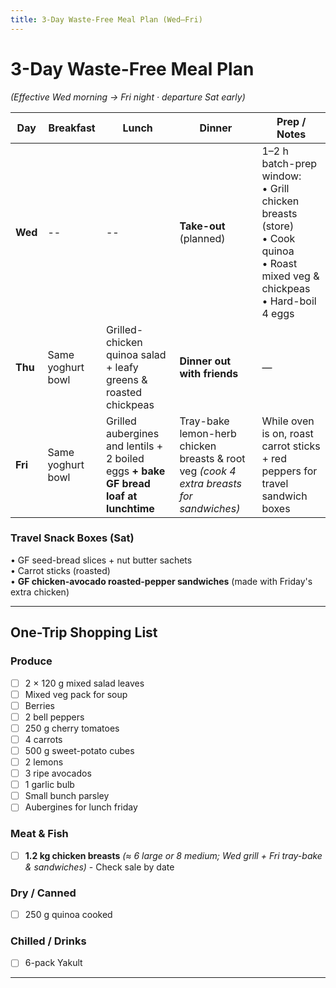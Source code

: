 ```yaml
---
title: 3-Day Waste-Free Meal Plan (Wed–Fri)
---
```


# 3-Day Waste-Free Meal Plan  
*(Effective Wed morning → Fri night · departure Sat early)*

| Day     | Breakfast         | Lunch                                                                                | Dinner                                                                                  | Prep / Notes                                                                                                                               |
| ------- | ----------------- | ------------------------------------------------------------------------------------ | --------------------------------------------------------------------------------------- | ------------------------------------------------------------------------------------------------------------------------------------------ |
| **Wed** | --                | --                                                                                   | **Take-out** (planned)                                                                  | 1–2 h batch-prep window:<br/>• Grill chicken breasts (store) <br/>• Cook quinoa <br/>• Roast mixed veg & chickpeas <br/>• Hard-boil 4 eggs |
| **Thu** | Same yoghurt bowl | Grilled-chicken quinoa salad + leafy greens & roasted chickpeas                      | **Dinner out with friends**                                                             | —                                                                                                                                          |
| **Fri** | Same yoghurt bowl | Grilled aubergines and lentils + 2 boiled eggs **+ bake GF bread loaf at lunchtime** | Tray-bake lemon-herb chicken breasts & root veg *(cook 4 extra breasts for sandwiches)* | While oven is on, roast carrot sticks + red peppers for travel sandwich boxes                                                              |

### Travel Snack Boxes (Sat)
• GF seed-bread slices + nut butter sachets  
• Carrot sticks (roasted)  
• **GF chicken-avocado roasted-pepper sandwiches** (made with Friday's extra chicken)  

---

## One-Trip Shopping List

### Produce
- [ ] 2 × 120 g mixed salad leaves  
- [ ] Mixed veg pack for soup 
- [ ] Berries   
- [ ] 2 bell peppers  
- [ ] 250 g cherry tomatoes  
- [ ] 4 carrots  
- [ ] 500 g sweet-potato cubes  
- [ ] 2 lemons  
- [ ] 3 ripe avocados  
- [ ] 1 garlic bulb  
- [ ] Small bunch parsley  
- [ ] Aubergines for lunch friday 

### Meat & Fish
- [ ] **1.2 kg chicken breasts** *(≈ 6 large or 8 medium; Wed grill + Fri tray-bake & sandwiches)* - Check sale by date 
### Dry / Canned
- [ ] 250 g quinoa cooked 
### Chilled / Drinks
- [ ] 6-pack Yakult  


---
